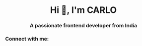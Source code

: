 <h1 align="center">Hi 👋, I'm CARLO</h1>
<h3 align="center">A passionate frontend developer from India</h3>

<h3 align="left">Connect with me:</h3>
<p align="left">
</p>

<!--- 👋 Hi, I’m @Cjsq
- 👀 I’m interested in programming ...
- 🌱 I’m currently learning python ...
- 💞️ I’m looking to collaborate on ...
- 📫 How to reach me ....
--->
<!---
Cjsq/Cjsq is a ✨ special ✨ repository because its `README.md` (this file) appears on your GitHub profile.
You can click the Preview link to take a look at your changes.
--->
